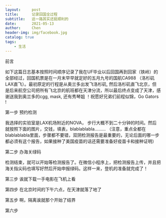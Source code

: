 ```yaml
---
layout:     post
title:      记录回国全过程
subtitle:   这一路其实还挺顺利的
date:       2021-05-13
author:     Chen
header-img: img/facebook.jpg
catalog: true
tags:
    - 生活
---
```




前言

如下这篇日志基本按照时间顺序记录了我在UF毕业以后回国再到回家（铁岭）的全部经过，回国机票是在一月末早早就定好的五月九号的国航CA988 （洛杉矶LAX直飞）。最初原定的行程是从奥兰多出发飞洛杉矶, 然后洛杉矶直飞北京，但是后来航空公司把所有飞北京的航班都在天津分流，所以最后终点变成了天津，感谢送我到奥兰多的cgg, mask, 还有秀琴姐 ！祝愿好兄弟们前程似锦，Go Gators !

第一步 预约检测

我选择的实验室是LAX机场附近的NOVA， 步行大概不到二十分钟的时间。然后就按照下面的图片，交钱，填表，blablablabla.........  （注意，重点全都在blablablabla里面，步骤都不要错，双阴检测报告是最重要的，无论后面的哪一步都必须有这个报告，如果接种了美国疫苗的话还需要准备好疫苗卡和接种证明）

第二步 办海关绿码

检测结束，就可以开始等检测报告了。在微信小程序上，把检测报告上传，并且把海关指尖码也填写好然后开始申报绿码。这样一来，登机的准备就完成了！

第三步 诶就下载一手电影在飞机上看

第四步 在北京时间的下午六点，在天津就落了地了

第五步  啊，隔离诶就那个开始了结界

第六步  